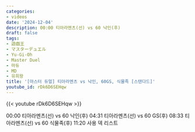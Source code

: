 ```yaml
---
categories:
- videos
date: '2024-12-04'
description: 00:00 티아라멘츠(선) vs 60 낙인(후)
draft: false
tags:
- 遊戯王
- マスターデュエル
- Yu-Gi-Oh
- Master Duel
- 마듀
- MD
- 유희왕
title: '[마스터 듀얼] 티아라멘츠 vs 낙인, 60GS, 식물족 [스탠다드]'
youtube_id: rDk6D6SEHqw
---
```



{{< youtube rDk6D6SEHqw >}}

00:00 티아라멘츠(선) vs 60 낙인(후)
04:31 티아라멘츠(선) vs 60 GS(후)
08:33 티아라멘츠(선) vs 60 식물족(후)
11:20 사용 덱 리스트